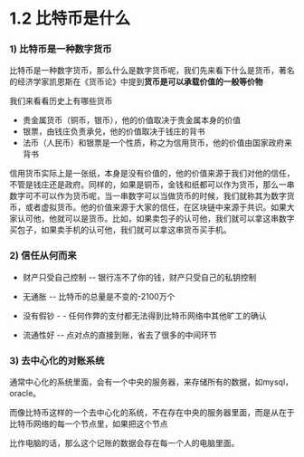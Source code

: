 # 1.2 比特币是什么

### 1\) 比特币是一种数字货币

比特币是一种数字货币，那么什么是数字货币呢，我们先来看下什么是货币，著名的经济学家凯恩斯在《货币论》中提到**货币是可以承载价值的一般等价物**

我们来看看历史上有哪些货币

* 贵金属货币（铜币，银币），他的价值取决于贵金属本身的价值
* 银票，由钱庄负责承兑，他的价值取决于钱庄的背书
* 法币（人民币）和银票是一个性质，称之为信用货币，他的价值由国家政府来背书

信用货币实际上是一张纸，本身是没有价值的，他的价值来源于我们对他的信任，不管是钱庄还是政府。同样的，如果是铜币，金钱和纸都可以作为货币，那么一串数字可不可以作为货币呢，当一串数字可以当做货币的时候，我们就称其为数字货币，或者虚拟货币。他的价值来源于大家的信任，在区块链中来源于共识。如果大家认可他，他就可以是货币。比如，如果卖包子的认可他，我们就可以拿这串数字买包子，如果卖手机的认可他，我们就可以拿这串货币买手机。

### 2\) 信任从何而来

* 财产只受自己控制 -- 银行冻不了你的钱，财产只受自己的私钥控制

* 无通胀 -- 比特币的总量是不变的-2100万个

* 没有假钞 - - 任何作弊的支付都无法得到比特币网络中其他旷工的确认

* 流通性好 -- 点对点的直接到账，省去了很多的中间环节

### 3\) 去中心化的对账系统

通常中心化的系统里面，会有一个中央的服务器，来存储所有的数据，如mysql，oracle。

而像比特币这样的一个去中心化的系统，不在存在中央的服务器里面，而是从在于比特币网络的每一个节点里，如果把这个节点

比作电脑的话，那么这个记账的数据会存在每一个人的电脑里面。

